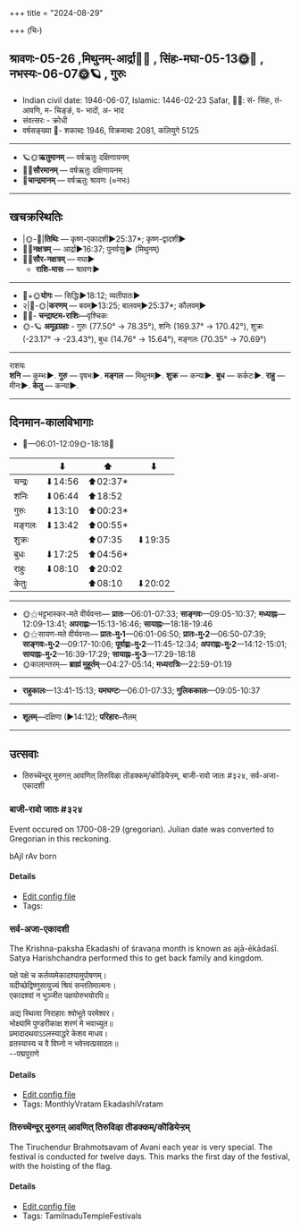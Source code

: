 +++
title = "2024-08-29"

+++
(चि॰)
## श्रावणः-05-26  ,मिथुनम्-आर्द्रा🌛🌌  ,  सिंहः-मघा-05-13🌞🌌  ,  नभस्यः-06-07🌞🪐  , गुरुः
- Indian civil date: 1946-06-07, Islamic: 1446-02-23 Ṣafar, 🌌🌞: सं- सिंहः, तं- आवणि, म- चिङ्ङं, प- भादों, अ- भाद
- संवत्सरः - क्रोधी
- वर्षसङ्ख्या 🌛- शकाब्दः 1946, विक्रमाब्दः 2081, कलियुगे 5125
___________________
- 🪐🌞**ऋतुमानम्** — वर्षऋतुः दक्षिणायनम्
- 🌌🌞**सौरमानम्** — वर्षऋतुः दक्षिणायनम्
- 🌛**चान्द्रमानम्** — वर्षऋतुः श्रावणः (≈नभः)
___________________


## खचक्रस्थितिः
- |🌞-🌛|**तिथिः** — कृष्ण-एकादशी►25:37*; कृष्ण-द्वादशी►  
- 🌌🌛**नक्षत्रम्** — आर्द्रा►16:37; पुनर्वसुः► (मिथुनम्)  
- 🌌🌞**सौर-नक्षत्रम्** — मघा►  
  - **राशि-मासः** — श्रावणः► 
___________________
- 🌛+🌞**योगः** — सिद्धिः►18:12; व्यतीपातः►  
- २|🌛-🌞|**करणम्** — बवम्►13:25; बालवम्►25:37*; कौलवम्►  
- 🌌🌛- **चन्द्राष्टम-राशिः**—वृश्चिकः  
- 🌞-🪐 **अमूढग्रहाः** - गुरुः (77.50° → 78.35°), शनिः (169.37° → 170.42°), शुक्रः (-23.17° → -23.43°), बुधः (14.76° → 15.64°), मङ्गलः (70.35° → 70.69°)
___________________
राशयः  
**शनि** — कुम्भः►. **गुरु** — वृषभः►. **मङ्गल** — मिथुनम्►. **शुक्र** — कन्या►. **बुध** — कर्कटः►. **राहु** — मीनः►. **केतु** — कन्या►. 
___________________


## दिनमान-कालविभागाः
- 🌅—06:01-12:09🌞-18:18🌇  

|      |⬇     |⬆     |⬇     |
|------|-----|-----|------|
|चन्द्रः|⬇14:56 |⬆02:37*|     |
|शनिः   |⬇06:44 |⬆18:52 |     |
|गुरुः  |⬇13:10 |⬆00:23*|     |
|मङ्गलः |⬇13:42 |⬆00:55*|     |
|शुक्रः |     |⬆07:35 |⬇19:35 |
|बुधः   |⬇17:25 |⬆04:56*|     |
|राहुः  |⬇08:10 |⬆20:02 |     |
|केतुः  |     |⬆08:10 |⬇20:02 |
___________________
- 🌞⚝भट्टभास्कर-मते वीर्यवन्तः— **प्रातः**—06:01-07:33; **साङ्गवः**—09:05-10:37; **मध्याह्नः**—12:09-13:41; **अपराह्णः**—15:13-16:46; **सायाह्नः**—18:18-19:46  
- 🌞⚝सायण-मते वीर्यवन्तः— **प्रातः-मु॰1**—06:01-06:50; **प्रातः-मु॰2**—06:50-07:39; **साङ्गवः-मु॰2**—09:17-10:06; **पूर्वाह्णः-मु॰2**—11:45-12:34; **अपराह्णः-मु॰2**—14:12-15:01; **सायाह्नः-मु॰2**—16:39-17:29; **सायाह्नः-मु॰3**—17:29-18:18  
- 🌞कालान्तरम्— **ब्राह्मं मुहूर्तम्**—04:27-05:14; **मध्यरात्रिः**—22:59-01:19  
___________________
- **राहुकालः**—13:41-15:13; **यमघण्टः**—06:01-07:33; **गुलिककालः**—09:05-10:37  
___________________
- **शूलम्**—दक्षिणा (►14:12); **परिहारः**–तैलम्  
___________________

## उत्सवाः
- तिरुच्चॆन्दूर् मुरुगऩ् आवणित् तिरुविऴा तॊडक्कम्/कॊडियेऱ्ऱम्, बाजी-रावो जातः #३२४, सर्व-अजा-एकादशी
### बाजी-रावो जातः #३२४

Event occured on 1700-08-29 (gregorian). Julian date was converted to Gregorian in this reckoning. 

bAjI rAv born

#### Details
- [Edit config file](https://github.com/jyotisham/adyatithi/blob/master/mahApuruSha/xatra-later/julian/day/08/18/bAjI-rAvo_jAtaH.toml)
- Tags: 


### सर्व-अजा-एकादशी



The Krishna-paksha Ekadashi of śravaṇa month is known as ajā-ēkādaśī. Satya Harishchandra performed this to get back family and kingdom.

पक्षे पक्षे च कर्तव्यमेकादश्यामुपोषणम्।  
यदीच्छेद्विष्णुसायुज्यं श्रियं सन्ततिमात्मनः।  
एकादश्यां न भुञ्जीत पक्षयोरुभयोरपि॥  
  
अद्य स्थित्वा निराहारः श्वोभूते परमेश्वर।  
भोक्ष्यामि पुण्डरीकाक्ष शरणं मे भवाच्युत॥  
प्रमादादथवाऽऽलस्याद्धरे केशव माधव।  
व्रतस्यास्य च वै विघ्नो न भवेत्त्वत्प्रसादतः॥  
--पद्मपुराणे



#### Details
- [Edit config file](https://github.com/jyotisham/adyatithi/blob/master/time_focus/monthly/ekAdashI/description_only/ajA-EkAdazI.toml)
- Tags: MonthlyVratam EkadashiVratam


### तिरुच्चॆन्दूर् मुरुगऩ् आवणित् तिरुविऴा तॊडक्कम्/कॊडियेऱ्ऱम्



The Tiruchendur Brahmotsavam of Avani each year is very special. The festival is conducted for twelve days. This marks the first day of the festival, with the hoisting of the flag.

#### Details
- [Edit config file](https://github.com/jyotisham/adyatithi/blob/master/temples/Tamil/relative_event/tiruccendUr_AvaNit_tiruvizhA_nir2aivu/offset__-11/tiruccendUr_murugan2_AvaNit_tiruvizhA_toDakkam_or_koDiyEr2r2am.toml)
- Tags: TamilnaduTempleFestivals


